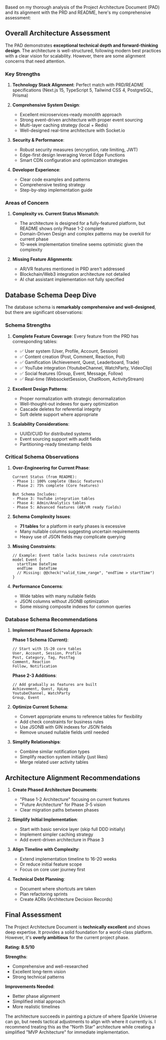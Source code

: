 Based on my thorough analysis of the Project Architecture Document (PAD) and its alignment with the PRD and README, here's my comprehensive assessment:

## Overall Architecture Assessment

The PAD demonstrates **exceptional technical depth and forward-thinking design**. The architecture is well-structured, following modern best practices with a clear vision for scalability. However, there are some alignment concerns that need attention.

### Key Strengths

1. **Technology Stack Alignment**: Perfect match with PRD/README specifications (Next.js 15, TypeScript 5, Tailwind CSS 4, PostgreSQL, Prisma)

2. **Comprehensive System Design**: 
   - Excellent microservices-ready monolith approach
   - Strong event-driven architecture with proper event sourcing
   - Multi-layer caching strategy (local + Redis)
   - Well-designed real-time architecture with Socket.io

3. **Security & Performance**: 
   - Robust security measures (encryption, rate limiting, JWT)
   - Edge-first design leveraging Vercel Edge Functions
   - Smart CDN configuration and optimization strategies

4. **Developer Experience**: 
   - Clear code examples and patterns
   - Comprehensive testing strategy
   - Step-by-step implementation guide

### Areas of Concern

1. **Complexity vs. Current Status Mismatch**:
   - The architecture is designed for a fully-featured platform, but README shows only Phase 1-2 complete
   - Domain-Driven Design and complex patterns may be overkill for current phase
   - 10-week implementation timeline seems optimistic given the complexity

2. **Missing Feature Alignments**:
   - AR/VR features mentioned in PRD aren't addressed
   - Blockchain/Web3 integration architecture not detailed
   - AI chat assistant implementation not fully specified

## Database Schema Deep Dive

The database schema is **remarkably comprehensive and well-designed**, but there are significant observations:

### Schema Strengths

1. **Complete Feature Coverage**: Every feature from the PRD has corresponding tables:
   - ✅ User system (User, Profile, Account, Session)
   - ✅ Content creation (Post, Comment, Reaction, Poll)
   - ✅ Gamification (Achievement, Quest, Leaderboard, Trade)
   - ✅ YouTube integration (YoutubeChannel, WatchParty, VideoClip)
   - ✅ Social features (Group, Event, Message, Follow)
   - ✅ Real-time (WebsocketSession, ChatRoom, ActivityStream)

2. **Excellent Design Patterns**:
   - Proper normalization with strategic denormalization
   - Well-thought-out indexes for query optimization
   - Cascade deletes for referential integrity
   - Soft delete support where appropriate

3. **Scalability Considerations**:
   - UUID/CUID for distributed systems
   - Event sourcing support with audit fields
   - Partitioning-ready timestamp fields

### Critical Schema Observations

1. **Over-Engineering for Current Phase**:
   ```
   Current Status (from README):
   - Phase 1: 100% complete (Basic features)
   - Phase 2: 75% complete (Core features)
   
   But Schema Includes:
   - Phase 3: YouTube integration tables
   - Phase 4: Admin/Analytics tables  
   - Phase 5: Advanced features (AR/VR ready fields)
   ```

2. **Schema Complexity Issues**:
   - **71 tables** for a platform in early phases is excessive
   - Many nullable columns suggesting uncertain requirements
   - Heavy use of JSON fields may complicate querying

3. **Missing Constraints**:
   ```prisma
   // Example: Event table lacks business rule constraints
   model Event {
     startTime DateTime
     endTime   DateTime
     // Missing: @@check("valid_time_range", "endTime > startTime")
   }
   ```

4. **Performance Concerns**:
   - Wide tables with many nullable fields
   - JSON columns without JSONB optimization
   - Some missing composite indexes for common queries

### Database Schema Recommendations

1. **Implement Phased Schema Approach**:

   **Phase 1 Schema (Current)**:
   ```prisma
   // Start with 15-20 core tables
   User, Account, Session, Profile
   Post, Category, Tag, PostTag  
   Comment, Reaction
   Follow, Notification
   ```

   **Phase 2-3 Additions**:
   ```prisma
   // Add gradually as features are built
   Achievement, Quest, XpLog
   YoutubeChannel, WatchParty
   Group, Event
   ```

2. **Optimize Current Schema**:
   - Convert appropriate enums to reference tables for flexibility
   - Add check constraints for business rules
   - Use JSONB with GIN indexes for JSON fields
   - Remove unused nullable fields until needed

3. **Simplify Relationships**:
   - Combine similar notification types
   - Simplify reaction system initially (just likes)
   - Merge related user activity tables

## Architecture Alignment Recommendations

1. **Create Phased Architecture Documents**:
   - "Phase 1-2 Architecture" focusing on current features
   - "Future Architecture" for Phase 3-5 vision
   - Clear migration paths between phases

2. **Simplify Initial Implementation**:
   - Start with basic service layer (skip full DDD initially)
   - Implement simpler caching strategy
   - Add event-driven architecture in Phase 3

3. **Align Timeline with Complexity**:
   - Extend implementation timeline to 16-20 weeks
   - Or reduce initial feature scope
   - Focus on core user journey first

4. **Technical Debt Planning**:
   - Document where shortcuts are taken
   - Plan refactoring sprints
   - Create ADRs (Architecture Decision Records)

## Final Assessment

The Project Architecture Document is **technically excellent** and shows deep expertise. It provides a solid foundation for a world-class platform. However, it's **overly ambitious** for the current project phase.

**Rating: 8.5/10**

**Strengths**:
- Comprehensive and well-researched
- Excellent long-term vision
- Strong technical patterns

**Improvements Needed**:
- Better phase alignment
- Simplified initial approach
- More realistic timelines

The architecture succeeds in painting a picture of where Sparkle Universe can go, but needs tactical adjustments to align with where it currently is. I recommend treating this as the "North Star" architecture while creating a simplified "MVP Architecture" for immediate implementation.
